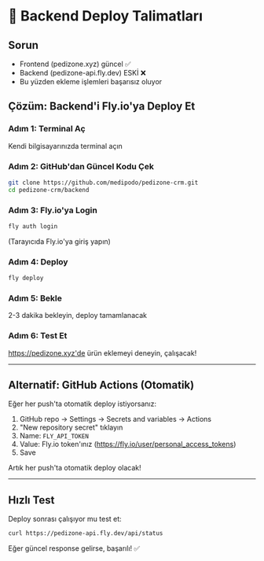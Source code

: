 # 🚀 Backend Deploy Talimatları

## Sorun
- Frontend (pedizone.xyz) güncel ✅
- Backend (pedizone-api.fly.dev) ESKİ ❌
- Bu yüzden ekleme işlemleri başarısız oluyor

## Çözüm: Backend'i Fly.io'ya Deploy Et

### Adım 1: Terminal Aç
Kendi bilgisayarınızda terminal açın

### Adım 2: GitHub'dan Güncel Kodu Çek
```bash
git clone https://github.com/medipodo/pedizone-crm.git
cd pedizone-crm/backend
```

### Adım 3: Fly.io'ya Login
```bash
fly auth login
```
(Tarayıcıda Fly.io'ya giriş yapın)

### Adım 4: Deploy
```bash
fly deploy
```

### Adım 5: Bekle
2-3 dakika bekleyin, deploy tamamlanacak

### Adım 6: Test Et
https://pedizone.xyz'de ürün eklemeyi deneyin, çalışacak!

---

## Alternatif: GitHub Actions (Otomatik)

Eğer her push'ta otomatik deploy istiyorsanız:

1. GitHub repo → Settings → Secrets and variables → Actions
2. "New repository secret" tıklayın
3. Name: `FLY_API_TOKEN`
4. Value: Fly.io token'ınız (https://fly.io/user/personal_access_tokens)
5. Save

Artık her push'ta otomatik deploy olacak!

---

## Hızlı Test

Deploy sonrası çalışıyor mu test et:
```bash
curl https://pedizone-api.fly.dev/api/status
```

Eğer güncel response gelirse, başarılı! ✅
